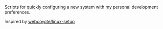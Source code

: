Scripts for quickly configuring a new system with my personal development preferences.

Inspired by [webcoyote/linux-setup](https://github.com/webcoyote/linux-setup)